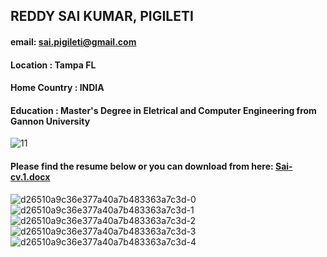 ## REDDY SAI KUMAR, PIGILETI 
#### email: sai.pigileti@gmail.com
#### Location : Tampa FL 
#### Home Country : INDIA
#### Education : Master's Degree in Eletrical and Computer Engineering from Gannon University
![11](https://user-images.githubusercontent.com/25535250/41634899-ddd2eade-7413-11e8-9e64-edb92db11917.jpg)
#### Please find the resume below or you can download from here: [Sai-cv.1.docx](https://github.com/sai256/markdown-portfolio/files/2117692/Sai-cv.1.docx)

![d26510a9c36e377a40a7b483363a7c3d-0](https://user-images.githubusercontent.com/25535250/41634609-8900ad58-7412-11e8-9098-f5352d1af488.jpg)![d26510a9c36e377a40a7b483363a7c3d-1](https://user-images.githubusercontent.com/25535250/41634610-8910114e-7412-11e8-97df-2b233135bc69.jpg)![d26510a9c36e377a40a7b483363a7c3d-2](https://user-images.githubusercontent.com/25535250/41634611-891f9efc-7412-11e8-9204-3098d964e609.jpg)
![d26510a9c36e377a40a7b483363a7c3d-3](https://user-images.githubusercontent.com/25535250/41634612-892caed0-7412-11e8-9b90-323e6f3ddbea.jpg)
![d26510a9c36e377a40a7b483363a7c3d-4](https://user-images.githubusercontent.com/25535250/41634613-89417d92-7412-11e8-938d-5e0c6263d0a0.jpg)


